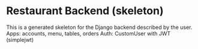 # Restaurant Backend (skeleton)
This is a generated skeleton for the Django backend described by the user.
Apps: accounts, menu, tables, orders
Auth: CustomUser with JWT (simplejwt)
